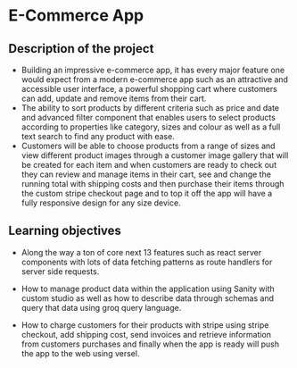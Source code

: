 #   E-Commerce App


##  Description of the project

*   Building an impressive e-commerce app, it has every major feature one would expect from a modern e-commerce app such as an attractive and accessible user interface, a powerful shopping cart where customers can add, update and remove items from their cart.
*   The ability to sort products by different criteria such as price and date and advanced filter component that enables users to select products according to properties like category, sizes and colour as well as a full text search to find any product with ease.
*   Customers will be able to choose products from a range of sizes and view different product images through a customer image gallery that will be created for each item and when customers are ready to check out they can review and manage items in their cart, see and change the running total with shipping costs and then purchase their items through the custom stripe checkout page and to top it off the app will have a fully responsive design for any size device.



##  Learning objectives


*   Along the way a ton of core next 13 features such as react server components with lots of data fetching patterns as route handlers for server side requests.

*   How to manage product data within the application using Sanity with custom studio as well as how to describe data through schemas and query that data using groq query language.

*   How to charge customers for their products with stripe using stripe checkout, add shipping cost, send invoices and retrieve information from customers purchases and finally when the app is ready will push the app to the web using versel.
